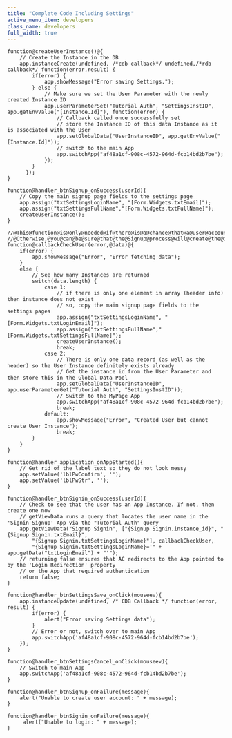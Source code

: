 ```yaml
---
title: "Complete Code Including Settings"
active_menu_item: developers
class_name: developers
full_width: true
---
```



     
    function@createUserInstance()@{
        // Create the Instance in the DB
        app.instanceCreate(undefined, /*cdb callback*/ undefined,/*rdb callback*/ function(error,result) {
            if(error) {
                app.showMessage("Error saving Settings.");
            } else {
                // Make sure we set the User Parameter with the newly created Instance ID
                app.userParameterSet("Tutorial Auth", "SettingsInstID", app.getEnvValue("[Instance.Id]"), function(error) { 
                    // Callback called once successfully set
                    // store the Instance ID of this data Instance as it is associated with the User
                    app.setGlobalData("UserInstanceID", app.getEnvValue("[Instance.Id]"));          
                    // switch to the main App
                    app.switchApp("af48a1cf-908c-4572-964d-fcb14bd2b7be");
                });
            }
          });    
    }
     
    function@handler_btnSignup_onSuccess(userId){
        // Copy the main signup page fields to the settings page
        app.assign("txtSettingsLoginName", "[Form.Widgets.txtEmail]");
        app.assign("txtSettingsFullName","[Form.Widgets.txtFullName]");
        createUserInstance();        
    }
     
    //@This@function@is@only@needed@if@there@is@a@chance@that@a@user@account@gets@created@manually@by@an@Admin
    //@Otherwise,@you@can@be@sure@that@the@Signup@process@will@create@the@instance
    function@callbackCheckUser(error,@data)@{
        if(error) {
            app.showMessage("Error", "Error fetching data");
        } 
        else {
            // See how many Instances are returned
            switch(data.length) {
                case 1:
                    // if there is only one element in array (header info) then instance does not exist
                    // so, copy the main signup page fields to the settings pages
                    app.assign("txtSettingsLoginName", "[Form.Widgets.txtLoginEmail]");
                    app.assign("txtSettingsFullName","[Form.Widgets.txtSettingsFullName]");
                    createUserInstance(); 
                    break;
                case 2: 
                    // There is only one data record (as well as the header) so the User Instance definitely exists already
                    // Get the instance id from the User Parameter and then store this in the Global Data Pool
                    app.setGlobalData("UserInstanceID", app.userParameterGet("Tutorial Auth", "SettingsInstID"));
                    // Switch to the MyPage App
                    app.switchApp("af48a1cf-908c-4572-964d-fcb14bd2b7be");                       
                    break;
                default:
                    app.showMessage("Error", "Created User but cannot create User Instance");
                    break;
            }          
        }  
    }
     
    function@handler_application_onAppStarted(){
        // Get rid of the label text so they do not look messy
        app.setValue('lblPwConfirm', '');        
        app.setValue('lblPwStr', '');
    }
     
    function@handler_btnSignin_onSuccess(userId){
        // Check to see that the user has an App Instance. If not, then create one now
        // getViewData runs a query that locates the user name in the 'Signin Signup' App via the "Tutorial Auth" query
        app.getViewData("Signup Signin", ["{Signup Signin.instance_id}", "{Signup Signin.txtEmail}", 
            "{Signup Signin.txtSettingsLoginName}"], callbackCheckUser,
            "{Signup Signin.txtSettingsLoginName}='" + app.getData("txtLoginEmail") + "'");
        // returning false ensures that AC redirects to the App pointed to by the 'Login Redirection' property 
        // or the App that required authentication
        return false;                
    }
     
    function@handler_btnSettingsSave_onClick(mouseev){
        app.instanceUpdate(undefined, /* CDB Callback */ function(error, result) {
            if(error) {
                alert("Error saving Settings data");
            }
            // Error or not, switch over to main App
            app.switchApp('af48a1cf-908c-4572-964d-fcb14bd2b7be');
        });
    }
     
    function@handler_btnSettingsCancel_onClick(mouseev){
        // Switch to main App
        app.switchApp('af48a1cf-908c-4572-964d-fcb14bd2b7be');        
    }
     
    function@handler_btnSignup_onFailure(message){
        alert("Unable to create user account: " + message);        
    }
     
    function@handler_btnSignin_onFailure(message){
         alert("Unable to login: " + message);
    }
     
   

